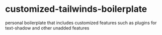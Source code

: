 # customized-tailwinds-boilerplate
personal boilerplate that includes customized features such as plugins for text-shadow and other unadded features
